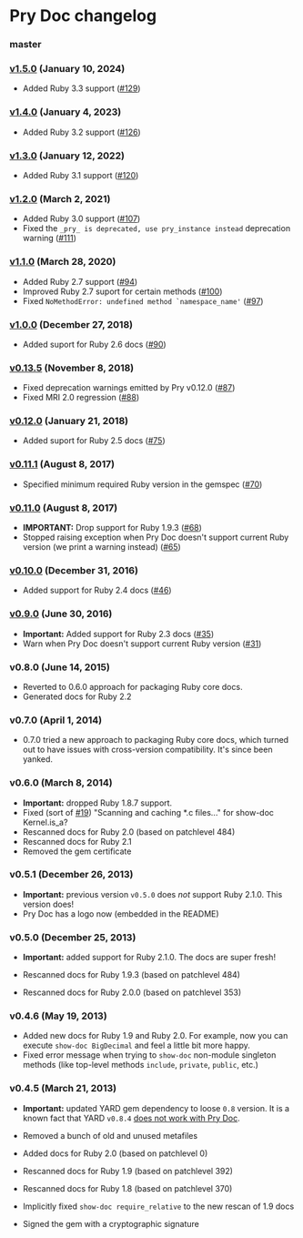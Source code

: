 Pry Doc changelog
=================

### master

### [v1.5.0][v1.5.0] (January 10, 2024)

* Added Ruby 3.3 support ([#129](https://github.com/pry/pry-doc/pull/129))

### [v1.4.0][v1.4.0] (January 4, 2023)

* Added Ruby 3.2 support ([#126](https://github.com/pry/pry-doc/pull/126))

### [v1.3.0][v1.3.0] (January 12, 2022)

* Added Ruby 3.1 support ([#120](https://github.com/pry/pry-doc/pull/120))

### [v1.2.0][v1.2.0] (March 2, 2021)

* Added Ruby 3.0 support ([#107](https://github.com/pry/pry-doc/pull/107))
* Fixed the `_pry_ is deprecated, use pry_instance instead` deprecation warning
  ([#111](https://github.com/pry/pry-doc/pull/111))

### [v1.1.0][v1.1.0] (March 28, 2020)

* Added Ruby 2.7 support ([#94](https://github.com/pry/pry-doc/pull/94))
* Improved Ruby 2.7 suport for certain methods
  ([#100](https://github.com/pry/pry-doc/pull/100))
* Fixed ``NoMethodError: undefined method `namespace_name'``
  ([#97](https://github.com/pry/pry-doc/pull/97))

### [v1.0.0][v1.0.0] (December 27, 2018)

* Added suport for Ruby 2.6 docs ([#90](https://github.com/pry/pry-doc/pull/90))

### [v0.13.5][v0.13.5] (November 8, 2018)

* Fixed deprecation warnings emitted by Pry v0.12.0
  ([#87](https://github.com/pry/pry-doc/pull/87))
* Fixed MRI 2.0 regression ([#88](https://github.com/pry/pry-doc/pull/88))

### [v0.12.0][v0.12.0] (January 21, 2018)

* Added suport for Ruby 2.5 docs ([#75](https://github.com/pry/pry-doc/pull/75))

### [v0.11.1][v0.11.1] (August 8, 2017)

* Specified minimum required Ruby version in the gemspec
  ([#70](https://github.com/pry/pry-doc/pull/70))

### [v0.11.0][v0.11.0] (August 8, 2017)

* **IMPORTANT:** Drop support for Ruby 1.9.3
  ([#68](https://github.com/pry/pry-doc/pull/68))
* Stopped raising exception when Pry Doc doesn't support current Ruby version
  (we print a warning instead) ([#65](https://github.com/pry/pry-doc/pull/65))

### [v0.10.0][v0.10.0] (December 31, 2016)

* Added support for Ruby 2.4 docs
  ([#46](https://github.com/pry/pry-doc/pull/46))

### [v0.9.0][v0.9.0] (June 30, 2016)

* **Important:** Added support for Ruby 2.3 docs
  ([#35](https://github.com/pry/pry-doc/pull/35))
* Warn when Pry Doc doesn't support current Ruby version
  ([#31](https://github.com/pry/pry-doc/pull/31))

### v0.8.0 (June 14, 2015)

* Reverted to 0.6.0 approach for packaging Ruby core docs.
* Generated docs for Ruby 2.2

### v0.7.0 (April 1, 2014)

* 0.7.0 tried a new approach to packaging Ruby core docs, which turned out to
  have issues with cross-version compatibility. It's since been yanked.

### v0.6.0 (March 8, 2014)

* **Important:** dropped Ruby 1.8.7 support.
* Fixed (sort of [#19](https://github.com/pry/pry-doc/pull/19)) "Scanning and caching *.c files..." for show-doc Kernel.is_a?
* Rescanned docs for Ruby 2.0 (based on patchlevel 484)
* Rescanned docs for Ruby 2.1
* Removed the gem certificate

### v0.5.1 (December 26, 2013)

* **Important:** previous version `v0.5.0` does _not_ support Ruby 2.1.0. This
  version does!
* Pry Doc has a logo now (embedded in the README)

### v0.5.0 (December 25, 2013)

* **Important:** added support for Ruby 2.1.0. The docs are super fresh!

* Rescanned docs for Ruby 1.9.3 (based on patchlevel 484)
* Rescanned docs for Ruby 2.0.0 (based on patchlevel 353)

### v0.4.6 (May 19, 2013)

* Added new docs for Ruby 1.9 and Ruby 2.0. For example, now you can execute
  `show-doc BigDecimal` and feel a little bit more happy.
* Fixed error message when trying to `show-doc` non-module singleton methods (like
  top-level methods `include`, `private`, `public`, etc.)

### v0.4.5 (March 21, 2013)

* **Important:** updated YARD gem dependency to loose `0.8` version. It is a
  known fact that YARD `v0.8.4` [does not work with Pry Doc][yard648].

* Removed a bunch of old and unused metafiles
* Added docs for Ruby 2.0 (based on patchlevel 0)
* Rescanned docs for Ruby 1.9 (based on patchlevel 392)
* Rescanned docs for Ruby 1.8 (based on patchlevel 370)
* Implicitly fixed `show-doc require_relative` to the new rescan of 1.9 docs
* Signed the gem with a cryptographic signature

[yard648]: https://github.com/lsegal/yard/issues/648
[v0.9.0]: https://github.com/pry/pry-doc/releases/tag/v0.9.0
[v0.10.0]: https://github.com/pry/pry-doc/releases/tag/v0.10.0
[v0.11.0]: https://github.com/pry/pry-doc/releases/tag/v0.11.0
[v0.11.1]: https://github.com/pry/pry-doc/releases/tag/v0.11.1
[v0.12.0]: https://github.com/pry/pry-doc/releases/tag/v0.12.0
[v0.13.5]: https://github.com/pry/pry-doc/releases/tag/v0.13.5
[v1.0.0]: https://github.com/pry/pry-doc/releases/tag/v1.0.0
[v1.1.0]: https://github.com/pry/pry-doc/releases/tag/v1.1.0
[v1.2.0]: https://github.com/pry/pry-doc/releases/tag/v1.2.0
[v1.3.0]: https://github.com/pry/pry-doc/releases/tag/v1.3.0
[v1.4.0]: https://github.com/pry/pry-doc/releases/tag/v1.4.0
[v1.5.0]: https://github.com/pry/pry-doc/releases/tag/v1.5.0
